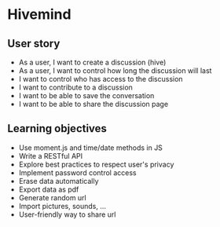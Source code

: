 # Hivemind

## User story
- As a user, I want to create a discussion (hive)
- As a user, I want to control how long the discussion will last
- I want to control who has access to the discussion
- I want to contribute to a discussion
- I want to be able to save the conversation
- I want to be able to share the discussion page

## Learning objectives
- Use moment.js and time/date methods in JS
- Write a RESTful API
- Explore best practices to respect user's privacy
- Implement password control access
- Erase data automatically
- Export data as pdf
- Generate random url
- Import pictures, sounds, ...
- User-friendly way to share url
